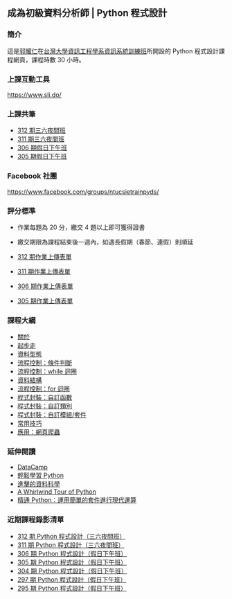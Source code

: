 ## 成為初級資料分析師 | Python 程式設計

### 簡介

這是[郭耀仁](https://www.facebook.com/yaojen.kuo.1)在[台灣大學資訊工程學系資訊系統訓練班](https://www.csie.ntu.edu.tw/train/)所開設的 Python 程式設計課程網頁，課程時數 30 小時。

### 上課互動工具

<https://www.sli.do/>

### 上課共筆

- [312 期三六夜間班](https://colab.research.google.com/drive/11m1jyaqsujousNTDBsV0htdNBgQJXcao)
- [311 期三六夜間班](https://colab.research.google.com/drive/1Q0YeoVA_72tvJoKBJ5as9RHwZS34MwNQ)
- [306 期假日下午班](https://colab.research.google.com/drive/1rTSaSFaO3HBYzYriV0PSWJhqaRCukaGg)
- [305 期假日下午班](https://colab.research.google.com/drive/12xdMTVJwvIVwsMaUEFxpwanLpD1u-Fue)

### Facebook 社團

<https://www.facebook.com/groups/ntucsietrainpyds/>

### 評分標準

- 作業每題為 20 分，繳交 4 題以上即可獲得證書
- 繳交期限為課程結束後一週內，如遇長假期（春節、連假）則順延

- [312 期作業上傳表單]()
- [311 期作業上傳表單](https://forms.gle/CJbJJfCp4ngH7Bda7)
- [306 期作業上傳表單](https://goo.gl/forms/y9aFoEk1HU4vUGdo1)
- [305 期作業上傳表單](https://goo.gl/forms/ys2SDJ0LhBH6Fhw32)

### 課程大綱

- [關於](00-about.slides.html)
- [起步走](01-getting-started.slides.html)
- [資料型態](02-data-types.slides.html)
- [流程控制：條件判斷](03-control-flow-conditionals.slides.html)
- [流程控制：while 迴圈](04-control-flow-while.slides.html)
- [資料結構](http://yaojenkuo.io/py_prg/data_structures_list_tuple.slides.html)
- [流程控制：for 迴圈](http://yaojenkuo.io/py_prg/for_loop.slides.html)
- [程式封裝：自訂函數](http://yaojenkuo.io/py_prg/function_adv.slides.html)
- [程式封裝：自訂類別](https://yaojenkuo.github.io/py_prg/class.slides.html)
- [程式封裝：自訂模組/套件](https://yaojenkuo.github.io/py_prg/modules.slides.html)
- [常用技巧]()
- [應用：網頁爬蟲](https://yaojenkuo.github.io/py_prg/static_scraper.slides.html)

### 延伸閱讀

- [DataCamp](https://www.datacamp.com/courses/tech:python?tap_a=5644-dce66f&tap_s=194899-1fb421)
- [輕鬆學習 Python](https://medium.com/datainpoint/python-essentials/home)
- [進擊的資料科學](https://www.datainpoint.com/data-science-in-action/)
- [A Whirlwind Tour of Python](https://jakevdp.github.io/WhirlwindTourOfPython/)
- [精通 Python：運用簡單的套件進行現代運算](https://www.books.com.tw/products/0010690075)

### 近期課程錄影清單

- [312 期 Python 程式設計（三六夜間班）](https://www.youtube.com/playlist?list=PLEq7iw5uOtuWWndX_ppiDG8KMv6Jft7hm)
- [311 期 Python 程式設計（三六夜間班）](https://www.youtube.com/playlist?list=PLEq7iw5uOtuWBeasiZChHnwKRwJQjYne9)
- [306 期 Python 程式設計（假日下午班）](https://www.youtube.com/playlist?list=PLEq7iw5uOtuXes1owy7snsOe36TxABn3M)
- [305 期 Python 程式設計（假日下午班）](https://www.youtube.com/playlist?list=PLEq7iw5uOtuXx0FR6sns7q4IShp05pnVw)
- [304 期 Python 程式設計（假日下午班）](https://www.youtube.com/playlist?list=PLEq7iw5uOtuVelbGqKk03asL1naRrtQSi)
- [297 期 Python 程式設計（假日下午班）](https://www.youtube.com/playlist?list=PLEq7iw5uOtuXrd08rbahS9_wYlGwi8mOe)
- [295 期 Python 程式設計（假日下午班）](https://www.youtube.com/playlist?list=PLEq7iw5uOtuVT07u5CS2-RPDhBBVpRYUv)